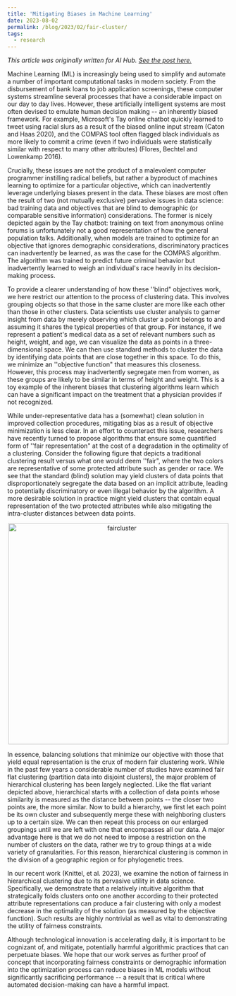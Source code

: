 ```yaml
---
title: 'Mitigating Biases in Machine Learning'
date: 2023-08-02
permalink: /blog/2023/02/fair-cluster/
tags:
  - research
---
```


*This article was originally written for AI Hub. [See the post here.](https://aihub.org/2023/05/17/mitigating-biases-in-machine-learning/)*

Machine Learning (ML) is increasingly being used to simplify and automate a number of important computational tasks in modern society. From the disbursement of bank loans to job application screenings, these computer systems streamline several processes that have a considerable impact on our day to day lives. However, these artificially intelligent systems are most often devised to emulate human decision making -- an inherently biased framework. For example, Microsoft's Tay online chatbot quickly learned to tweet using racial slurs as a result of the biased online input stream (Caton and Haas 2020), and the COMPAS tool often flagged black individuals as more likely to commit a crime (even if two individuals were statistically similar with respect to many other attributes) (Flores, Bechtel and Lowenkamp 2016).

Crucially, these issues are not the product of a malevolent computer programmer instilling radical beliefs, but rather a byproduct of machines learning to optimize for a particular objective, which can inadvertently leverage underlying biases present in the data. These biases are most often the result of two (not mutually exclusive) pervasive issues in data science: bad training data and objectives that are blind to demographic (or comparable sensitive information) considerations. The former is nicely depicted again by the Tay chatbot: training on text from anonymous online forums is unfortunately not a good representation of how the general population talks. Additionally, when models are trained to optimize for an objective that ignores demographic considerations, discriminatory practices can inadvertently be learned, as was the case for the COMPAS algorithm. The algorithm was trained to predict future criminal behavior but inadvertently learned to weigh an individual's race heavily in its decision-making process.

To provide a clearer understanding of how these ''blind" objectives work, we here restrict our attention to the process of clustering data. This involves grouping objects so that those in the same cluster are more like each other than those in other clusters. Data scientists use cluster analysis to garner insight from data by merely observing which cluster a point belongs to and assuming it shares the typical properties of that group. For instance, if we represent a patient's medical data as a set of relevant numbers such as height, weight, and age, we can visualize the data as points in a three-dimensional space. We can then use standard methods to cluster the data by identifying data points that are close together in this space. To do this, we minimize an ''objective function" that measures this closeness. However, this process may inadvertently segregate men from women, as these groups are likely to be similar in terms of height and weight. This is a toy example of the inherent biases that clustering algorithms learn which can have a significant impact on the treatment that a physician provides if not recognized.

While under-representative data has a (somewhat) clean solution in improved collection procedures, mitigating bias as a result of objective minimization is less clear. In an effort to counteract this issue, researchers have recently turned to propose algorithms that ensure some quantified form of ''fair representation" at the cost of a degradation in the optimality of a clustering. Consider the following figure that depicts a traditional clustering result versus what one would deem ''fair", where the two colors are representative of some protected attribute such as gender or race. We see that the standard (blind) solution may yield clusters of data points that disproportionately segregate the data based on an implicit attribute, leading to potentially discriminatory or even illegal behavior by the algorithm. A more desirable solution in practice might yield clusters that contain equal representation of the two protected attributes while also mitigating the intra-cluster distances between data points.

<p align="center">
<img src="https://aihub.org/wp-content/uploads/2023/05/fair_cluster-1536x1328.jpg" alt="faircluster" width="500"/>
</p>
 

In essence, balancing solutions that minimize our objective with those that yield equal representation is the crux of modern fair clustering work. While in the past few years a considerable number of studies have examined fair flat clustering (partition data into disjoint clusters), the major problem of hierarchical clustering has been largely neglected. Like the flat variant depicted above, hierarchical starts with a collection of data points whose similarity is measured as the distance between points -- the closer two points are, the more similar. Now to build a hierarchy, we first let each point be its own cluster and subsequently merge these with neighboring clusters up to a certain size. We can then repeat this process on our enlarged groupings until we are left with one that encompasses all our data. A major advantage here is that we do not need to impose a restriction on the number of clusters on the data, rather we try to group things at a wide variety of granularities. For this reason, hierarchical clustering is common in the division of a geographic region or for phylogenetic trees.

In our recent work (Knittel, et al. 2023), we examine the notion of fairness in hierarchical clustering due to its pervasive utility in data science. Specifically, we demonstrate that a relatively intuitive algorithm that strategically folds clusters onto one another according to their protected attribute representations can produce a fair clustering with only a modest decrease in the optimality of the solution (as measured by the objective function). Such results are highly nontrivial as well as vital to demonstrating the utility of fairness constraints.

Although technological innovation is accelerating daily, it is important to be cognizant of, and mitigate, potentially harmful algorithmic practices that can perpetuate biases. We hope that our work serves as further proof of concept that incorporating fairness constraints or demographic information into the optimization process can reduce biases in ML models without significantly sacrificing performance -- a result that is critical where automated decision-making can have a harmful impact.
